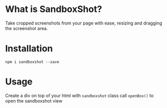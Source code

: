 # What is SandboxShot? 

Take cropped screenshots from your page with ease, resizing and dragging the screenshot area.

# Installation

`npm i sandboxshot --save`

# Usage

Create a div on top of your html with `sandboxshot` class
call `openBox()` to open the sandboxshot view